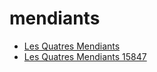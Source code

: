 # mendiants

 * [Les Quatres Mendiants](../../index/l/les-quatres-mendiants-15847.json)
 * [Les Quatres Mendiants 15847](../../index/l/les-quatres-mendiants-15847.json)
